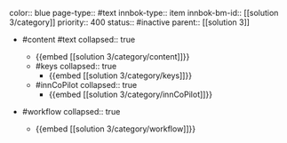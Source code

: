 color:: blue
page-type:: #text
innbok-type:: item
innbok-bm-id:: [[solution 3/category]]
priority:: 400
status:: #inactive
parent:: [[solution 3]]

- #content #text
  collapsed:: true
	- {{embed [[solution 3/category/content]]}}
  - #keys
    collapsed:: true
	  - {{embed [[solution 3/category/keys]]}}
  - #innCoPilot
    collapsed:: true
	  - {{embed [[solution 3/category/innCoPilot]]}}

- #workflow
  collapsed:: true
	- {{embed [[solution 3/category/workflow]]}}

